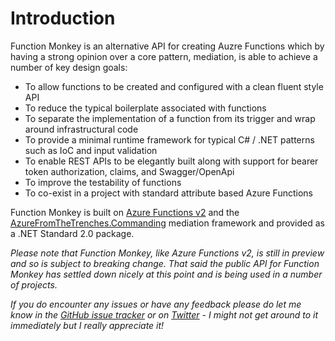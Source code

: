 # Introduction

Function Monkey is an alternative API for creating Auzre Functions which by having a strong opinion over a core pattern, mediation, is able to achieve a number of key design goals:

* To allow functions to be created and configured with a clean fluent style API
* To reduce the typical boilerplate associated with functions
* To separate the implementation of a function from its trigger and wrap around infrastructural code
* To provide a minimal runtime framework for typical C# / .NET patterns such as IoC and input validation
* To enable REST APIs to be elegantly built along with support for bearer token authorization, claims, and Swagger/OpenApi
* To improve the testability of functions
* To co-exist in a project with standard attribute based Azure Functions

Function Monkey is built on [Azure Functions v2](https://docs.microsoft.com/en-us/azure/azure-functions/functions-overview) and the [AzureFromTheTrenches.Commanding](https://commanding.azurefromthetrenches.com) mediation framework and provided as a .NET Standard 2.0 package.

_Please note that Function Monkey, like Azure Functions v2, is still in preview and so is subject to breaking change. That said the public API for Function Monkey has settled down nicely at this point and is being used in a number of projects._

_If you do encounter any issues or have any feedback please do let me know in the [GitHub issue tracker](https://github.com/JamesRandall/FunctionMonkey/issues) or on [Twitter](https://twitter.com/azuretrenches) - I might not get around to it immediately but I really appreciate it!_

